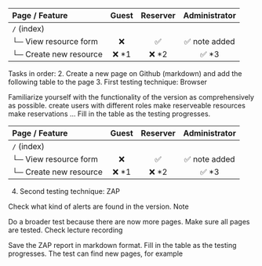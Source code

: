 | **Page / Feature** | **Guest** | **Reserver** | **Administrator** |
|:----|:----:|:----:|:----:|
| `/` (index)                | | | |
| └─ View resource form      | ❌ | ✅ | ✅ note added |
| └─ Create new resource     | ❌ *1 | ❌ *2 | ✅ *3 |


Tasks in order:
2. Create a new page on Github (markdown) and add the following table to the page
3. First testing technique: Browser

Familiarize yourself with the functionality of the version as comprehensively as possible.
create users with different roles
make reserveable resources
make reservations
...
Fill in the table as the testing progresses.

| **Page / Feature** | **Guest** | **Reserver** | **Administrator** |
|:----|:----:|:----:|:----:|
| `/` (index)                | | | |
| └─ View resource form      | ❌ | ✅ | ✅ note added |
| └─ Create new resource     | ❌ *1 | ❌ *2 | ✅ *3 |

4. Second testing technique: ZAP

Check what kind of alerts are found in the version.
Note

Do a broader test because there are now more pages. Make sure all pages are tested. Check lecture recording

Save the ZAP report in markdown format.
Fill in the table as the testing progresses.
The test can find new pages, for example
